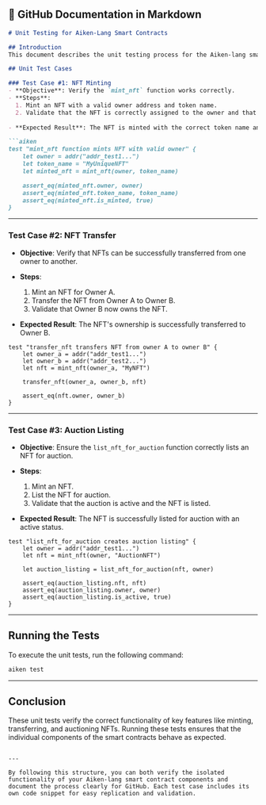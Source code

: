 ## 📝 GitHub Documentation in Markdown

```markdown
# Unit Testing for Aiken-Lang Smart Contracts

## Introduction
This document describes the unit testing process for the Aiken-lang smart contracts developed for the NFT marketplace. The purpose of these tests is to ensure that individual components (e.g., NFT minting, transfer, and auction features) function correctly in isolation.

## Unit Test Cases

### Test Case #1: NFT Minting
- **Objective**: Verify the `mint_nft` function works correctly.
- **Steps**:
  1. Mint an NFT with a valid owner address and token name.
  2. Validate that the NFT is correctly assigned to the owner and that the minting is successful.
  
- **Expected Result**: The NFT is minted with the correct token name and owner.

```aiken
test "mint_nft function mints NFT with valid owner" {
    let owner = addr("addr_test1...")
    let token_name = "MyUniqueNFT"
    let minted_nft = mint_nft(owner, token_name)

    assert_eq(minted_nft.owner, owner)
    assert_eq(minted_nft.token_name, token_name)
    assert_eq(minted_nft.is_minted, true)
}
```

---

### Test Case #2: NFT Transfer
- **Objective**: Verify that NFTs can be successfully transferred from one owner to another.
- **Steps**:
  1. Mint an NFT for Owner A.
  2. Transfer the NFT from Owner A to Owner B.
  3. Validate that Owner B now owns the NFT.
  
- **Expected Result**: The NFT's ownership is successfully transferred to Owner B.

```aiken
test "transfer_nft transfers NFT from owner A to owner B" {
    let owner_a = addr("addr_test1...")
    let owner_b = addr("addr_test2...")
    let nft = mint_nft(owner_a, "MyNFT")

    transfer_nft(owner_a, owner_b, nft)

    assert_eq(nft.owner, owner_b)
}
```

---

### Test Case #3: Auction Listing
- **Objective**: Ensure the `list_nft_for_auction` function correctly lists an NFT for auction.
- **Steps**:
  1. Mint an NFT.
  2. List the NFT for auction.
  3. Validate that the auction is active and the NFT is listed.
  
- **Expected Result**: The NFT is successfully listed for auction with an active status.

```aiken
test "list_nft_for_auction creates auction listing" {
    let owner = addr("addr_test1...")
    let nft = mint_nft(owner, "AuctionNFT")

    let auction_listing = list_nft_for_auction(nft, owner)

    assert_eq(auction_listing.nft, nft)
    assert_eq(auction_listing.owner, owner)
    assert_eq(auction_listing.is_active, true)
}
```

---

## Running the Tests
To execute the unit tests, run the following command:

```bash
aiken test
```

---

## Conclusion
These unit tests verify the correct functionality of key features like minting, transferring, and auctioning NFTs. Running these tests ensures that the individual components of the smart contracts behave as expected.
```

---

By following this structure, you can both verify the isolated functionality of your Aiken-lang smart contract components and document the process clearly for GitHub. Each test case includes its own code snippet for easy replication and validation.
